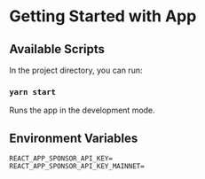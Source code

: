 # Getting Started with App
## Available Scripts

In the project directory, you can run:

### `yarn start`

Runs the app in the development mode.


## Environment Variables
```
REACT_APP_SPONSOR_API_KEY=
REACT_APP_SPONSOR_API_KEY_MAINNET=
```